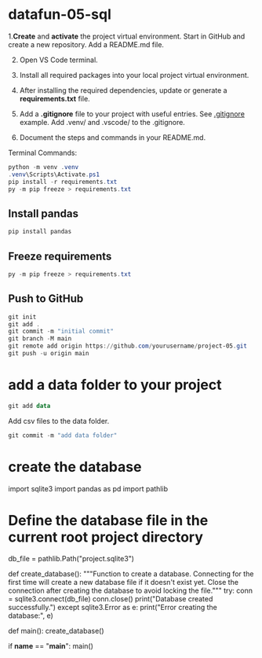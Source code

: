 # datafun-05-sql
  1.**Create** and **activate** the project virtual environment.  Start in GitHub and create a new repository.
  Add a README.md file.
 
  2. Open VS Code terminal.

  2. Install all required packages into your local project virtual environment.

  3. After installing the required dependencies, update or generate a  **requirements.txt** file.
  
  4. Add a **.gitignore** file to your project with useful entries. See [.gitignore](.gitignore) example.  Add .venv/ and .vscode/ to the .gitignore.
  5. Document the steps and commands in your README.md.

  Terminal Commands:
  ```Powershell
  python -m venv .venv
  .venv\Scripts\Activate.ps1
  pip install -r requirements.txt
  py -m pip freeze > requirements.txt
  ```

  ## Install pandas

  ```Powershell
  pip install pandas
  ```

  ## Freeze requirements
  ```Powershell
  py -m pip freeze > requirements.txt
  ```

## Push to GitHub

```Powershell
git init
git add .
git commit -m "initial commit"
git branch -M main
git remote add origin https://github.com/yourusername/project-05.git
git push -u origin main
```

# add a data folder to your project

```Powershell
git add data
```
Add csv files to the data folder.

```Powershell
git commit -m "add data folder"
```

# create the database

import sqlite3
import pandas as pd
import pathlib

# Define the database file in the current root project directory
db_file = pathlib.Path("project.sqlite3")

def create_database():
    """Function to create a database. Connecting for the first time
    will create a new database file if it doesn't exist yet.
    Close the connection after creating the database
    to avoid locking the file."""
    try:
        conn = sqlite3.connect(db_file)
        conn.close()
        print("Database created successfully.")
    except sqlite3.Error as e:
        print("Error creating the database:", e)

def main():
    create_database()

if __name__ == "__main__":
    main()